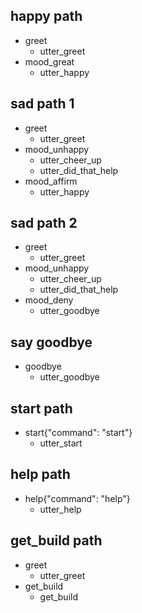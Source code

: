## happy path
* greet
  - utter_greet
* mood_great
  - utter_happy

## sad path 1
* greet
  - utter_greet
* mood_unhappy
  - utter_cheer_up
  - utter_did_that_help
* mood_affirm
  - utter_happy

## sad path 2
* greet
  - utter_greet
* mood_unhappy
  - utter_cheer_up
  - utter_did_that_help
* mood_deny
  - utter_goodbye

## say goodbye
* goodbye
  - utter_goodbye

## start path
* start{"command": "start"}
  - utter_start

## help path
* help{"command": "help"}
  - utter_help

## get_build path
* greet
  - utter_greet
* get_build
  - get_build